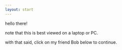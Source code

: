 ```yaml
---
layout: start
---
```

hello there!    

note that this is best viewed on a laptop or PC.  

with that said, click on my friend Bob below to continue.    
